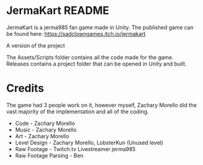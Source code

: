 # JermaKart  README
 
JermaKart is a jerma985 fan game made in Unity.
The published game can be found here: https://sadclowngames.itch.io/jermakart

A version of the project 

The Assets/Scripts folder contains all the code made for the game.
Releases contains a project folder that can be opened in Unity and built.

# Credits 
The game had 3 people work on it, however myself, Zachary Morello did the vast majority of the implementation and all of the coding.
* Code - Zachary Morello
* Music - Zachary Morello
* Art - Zachary Morello
* Level Design - Zachary Morello, LobsterKun (Unused level)
* Raw Footage - Twitch.tv Livestreamer jerma985
* Raw Footage Parsing - Ben
